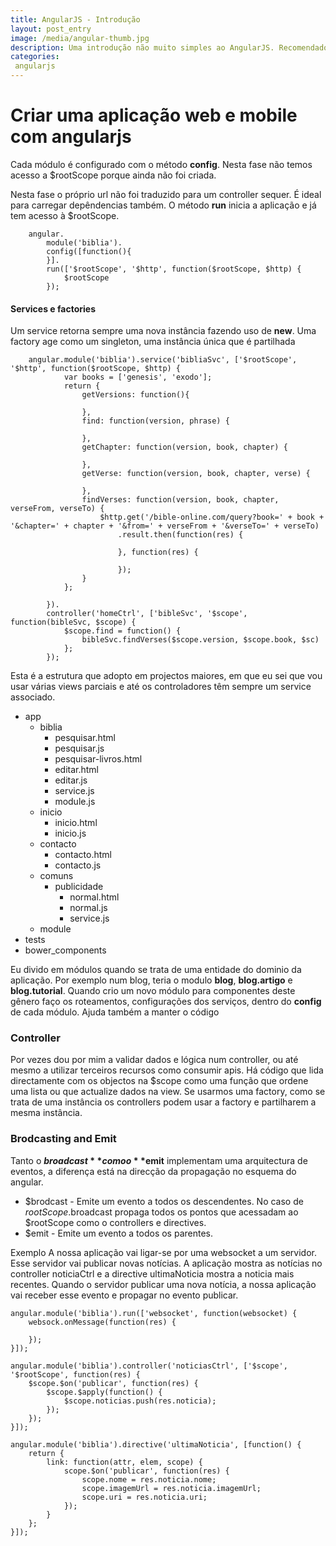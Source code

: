 ```yaml
---
title: AngularJS - Introdução
layout: post_entry
image: /media/angular-thumb.jpg
description: Uma introdução não muito simples ao AngularJS. Recomendado a quem já usa esta framework mas ainda não conseguiu entender bem a arquitectura
categories:
 angularjs
---
```


Criar uma aplicação web e mobile com angularjs
==========
Cada módulo é configurado com o método **config**. Nesta fase não temos acesso a $rootScope porque ainda não foi criada.

Nesta fase o próprio url não foi traduzido para um controller sequer. É ideal para carregar depêndencias também.
O método **run** inicia a aplicação e já tem acesso à $rootScope. 

        angular.
            module('biblia').
            config([function(){
            }].
            run(['$rootScope', '$http', function($rootScope, $http) {
                $rootScope
            });

#### Services e factories #####
Um service retorna sempre uma nova instância fazendo uso de **new**. 
Uma factory age como um singleton, uma instância única que é partilhada

        angular.module('biblia').service('bibliaSvc', ['$rootScope', '$http', function($rootScope, $http) {
                var books = ['genesis', 'exodo'];
                return {
                    getVersions: function(){

                    },
                    find: function(version, phrase) {

                    },
                    getChapter: function(version, book, chapter) {

                    },
                    getVerse: function(version, book, chapter, verse) {

                    },
                    findVerses: function(version, book, chapter, verseFrom, verseTo) {
                        $http.get('/bible-online.com/query?book=' + book + '&chapter=' + chapter + '&from=' + verseFrom + '&verseTo=' + verseTo)
                            .result.then(function(res) {

                            }, function(res) {

                            });
                    }
                };

            }).
            controller('homeCtrl', ['bibleSvc', '$scope', function(bibleSvc, $scope) {
                $scope.find = function() {
                    bibleSvc.findVerses($scope.version, $scope.book, $sc)
                };
            });



Esta é a estrutura que adopto em projectos maiores, em que eu sei que vou usar várias views parciais e até os controladores têm sempre um service associado.


 * app
   * biblia
      * pesquisar.html
      * pesquisar.js
      * pesquisar-livros.html
      * editar.html
      * editar.js
      * service.js
      * module.js
   * inicio
      * inicio.html
      * inicio.js
   * contacto
      * contacto.html
      * contacto.js
   * comuns
      * publicidade
          * normal.html
          * normal.js
          * service.js
   * module
 * tests
 * bower_components


Eu divido em módulos quando se trata de uma entidade do dominio da aplicação. Por exemplo num blog, teria o modulo **blog**, **blog.artigo** e **blog.tutorial**.
Quando crio um novo módulo para componentes deste gênero faço os roteamentos, configurações dos serviços, dentro do **config** de cada módulo. Ajuda também a manter o código

### Controller ###

Por vezes dou por mim a validar dados e lógica num controller, ou até mesmo a utilizar terceiros recursos como consumir apis.
Há código que lida directamente com os objectos na $scope como uma função que ordene uma lista ou que actualize dados na view. Se usarmos uma factory, como se trata de uma instância os controllers podem usar a factory e partilharem a mesma instância.

### Brodcasting and Emit ###
Tanto o **$broadcast** como o **$emit** implementam uma arquitectura de eventos, a diferença está na direcção da propagação no esquema do angular.

* $brodcast - Emite um evento a todos os descendentes. No caso de $rootScope.$broadcast propaga todos os pontos que acessadam ao $rootScope como o controllers e directives.
* $emit - Emite um evento a todos os parentes.

Exemplo
A nossa aplicação vai ligar-se por uma websocket a um servidor. Esse servidor vai publicar novas notícias.
A aplicação mostra as notícias no controller noticiaCtrl e a directive ultimaNoticia mostra a noticia mais recentes.
Quando o servidor publicar uma nova notícia, a nossa aplicação vai receber esse evento e propagar no evento publicar. 


    angular.module('biblia').run(['websocket', function(websocket) {
        websock.onMessage(function(res) {

        });
    }]);

    angular.module('biblia').controller('noticiasCtrl', ['$scope', '$rootScope', function(res) {
        $scope.$on('publicar', function(res) {
            $scope.$apply(function() {
                $scope.noticias.push(res.noticia);
            });
        });
    }]);

    angular.module('biblia').directive('ultimaNoticia', [function() {
        return {
            link: function(attr, elem, scope) {
                scope.$on('publicar', function(res) {
                    scope.nome = res.noticia.nome;
                    scope.imagemUrl = res.noticia.imagemUrl;
                    scope.uri = res.noticia.uri;
                });
            }
        };
    }]);